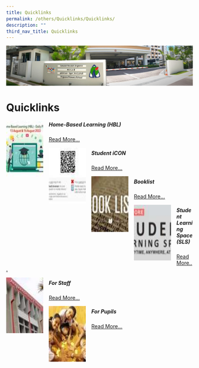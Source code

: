 ```yaml
---
title: Quicklinks
permalink: /others/Quicklinks/Quicklinks/
description: ""
third_nav_title: Quicklinks
---
```

![](/images/About%20Us.jpg)

Quicklinks
==========

<img src="/images/Home.jpeg" style="width:100px;height:150px;margin-right:15px;" align = "left">


##### Home-Based Learning (HBL)

[Read More...](https://sites.google.com/moe.edu.sg/aspshbl2020/home)


<img src="/images/Stu.jpeg" style="width:100px;height:150px;margin-right:15px;" align = "left">

##### Student iCON

[Read More...](https://workspace.google.com/dashboard)


<img src="/images/Book.jpeg" style="width:100px;height:150px;margin-right:15px;" align = "left">

##### Booklist

[Read More...](https://angsanapri.moe.edu.sg/quicklinks/booklist-2022)


<img src="/images/SLS.jpeg" style="width:100px;height:150px;margin-right:15px;" align = "left">

##### Student Learning Space (SLS)

[Read More...](https://angsanapri.moe.edu.sg/quicklinks/sls-student-learning-space)


<img src="/images/Staff.jpeg" style="width:100px;height:150px;margin-right:15px;" align = "left">

##### For Staff

[Read More...](https://angsanapri.moe.edu.sg/quicklinks/for-staff)


<img src="/images/Pupils.jpeg" style="width:100px;height:150px;margin-right:15px;" align = "left">

##### For Pupils

[Read More...](https://angsanapri.moe.edu.sg/quicklinks/for-pupils)